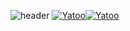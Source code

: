 ![header](https://capsule-render.vercel.app/api?type=Rect&color=gradient&height=100&section=header&text=HWI04&fontSize=90)
[![Yatoo](https://github-readme-stats.vercel.app/api/pin/?username=HWI04&repo=Yatoo&theme=dark)](https://github.com/HWI04/Yatoo)[![Yatoo](https://github-readme-stats.vercel.app/api/pin/?username=HWI04&repo=Yatoo&theme=dark)](https://github.com/HWI04/Yatoo)
